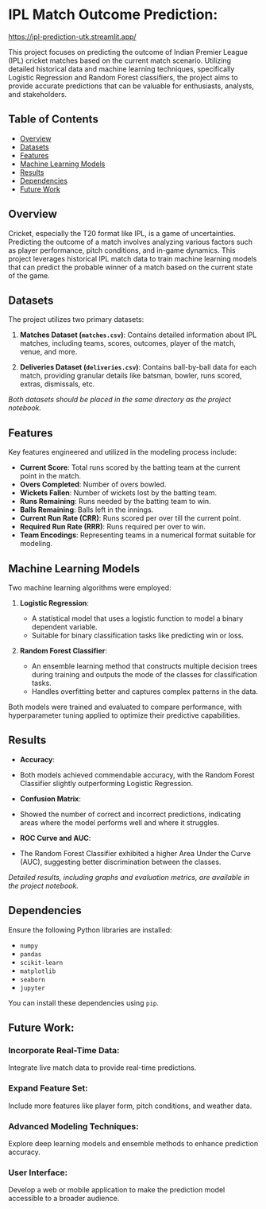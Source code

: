 # IPL Match Outcome Prediction:

https://ipl-prediction-utk.streamlit.app/

This project focuses on predicting the outcome of Indian Premier League (IPL) cricket matches based on the current match scenario. 
Utilizing detailed historical data and machine learning techniques, specifically Logistic Regression and Random Forest classifiers, 
the project aims to provide accurate predictions that can be valuable for enthusiasts, analysts, and stakeholders.

## Table of Contents

- [Overview](#overview)
- [Datasets](#datasets)
- [Features](#features)
- [Machine Learning Models](#machine-learning-models)
- [Results](#results)
- [Dependencies](#dependencies)
- [Future Work](#future-work)

## Overview

Cricket, especially the T20 format like IPL, is a game of uncertainties. Predicting the outcome of a match involves analyzing 
various factors such as player performance, pitch conditions, and in-game dynamics. This project leverages historical IPL match 
data to train machine learning models that can predict the probable winner of a match based on the current state of the game.

## Datasets

The project utilizes two primary datasets:

1. **Matches Dataset (`matches.csv`)**: Contains detailed information about IPL matches, including teams, scores, outcomes, player of the match, venue, and more.

2. **Deliveries Dataset (`deliveries.csv`)**: Contains ball-by-ball data for each match, providing granular details like batsman, bowler, runs scored, extras, dismissals, etc.

*Both datasets should be placed in the same directory as the project notebook.*

## Features

Key features engineered and utilized in the modeling process include:

- **Current Score**: Total runs scored by the batting team at the current point in the match.
- **Overs Completed**: Number of overs bowled.
- **Wickets Fallen**: Number of wickets lost by the batting team.
- **Runs Remaining**: Runs needed by the batting team to win.
- **Balls Remaining**: Balls left in the innings.
- **Current Run Rate (CRR)**: Runs scored per over till the current point.
- **Required Run Rate (RRR)**: Runs required per over to win.
- **Team Encodings**: Representing teams in a numerical format suitable for modeling.

## Machine Learning Models

Two machine learning algorithms were employed:

1. **Logistic Regression**:
   - A statistical model that uses a logistic function to model a binary dependent variable.
   - Suitable for binary classification tasks like predicting win or loss.

2. **Random Forest Classifier**:
   - An ensemble learning method that constructs multiple decision trees during training and outputs the mode of the classes for classification tasks.
   - Handles overfitting better and captures complex patterns in the data.

Both models were trained and evaluated to compare performance, with hyperparameter tuning applied to optimize their predictive capabilities.

## Results

- **Accuracy**:
- Both models achieved commendable accuracy, with the Random Forest Classifier slightly outperforming Logistic Regression.

- **Confusion Matrix**:
- Showed the number of correct and incorrect predictions, indicating areas where the model performs well and where it struggles.

- **ROC Curve and AUC**:
- The Random Forest Classifier exhibited a higher Area Under the Curve (AUC), suggesting better discrimination between the classes.

*Detailed results, including graphs and evaluation metrics, are available in the project notebook.*

## Dependencies

Ensure the following Python libraries are installed:

- `numpy`
- `pandas`
- `scikit-learn`
- `matplotlib`
- `seaborn`
- `jupyter`

You can install these dependencies using `pip`.


## Future Work:


### Incorporate Real-Time Data:
Integrate live match data to provide real-time predictions.

### Expand Feature Set:
Include more features like player form, pitch conditions, and weather data.

### Advanced Modeling Techniques:
Explore deep learning models and ensemble methods to enhance prediction accuracy.

### User Interface:
Develop a web or mobile application to make the prediction model accessible to a broader audience.
